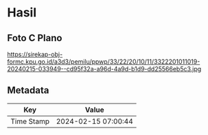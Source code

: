 # Hasil

## Foto C Plano

https://sirekap-obj-formc.kpu.go.id/a3d3/pemilu/ppwp/33/22/20/10/11/3322201011019-20240215-033949--cd95f32a-a96d-4a9d-b1d9-dd25566eb5c3.jpg


## Metadata

| Key        | Value               |
| ---------- | ------------------- |
| Time Stamp | 2024-02-15 07:00:44 |




